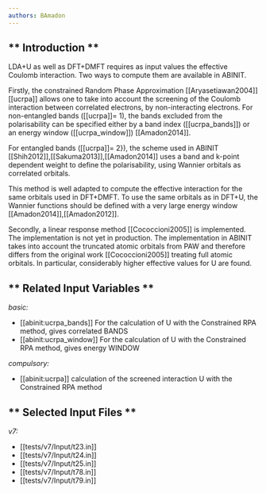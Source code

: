 ```yaml
---
authors: BAmadon
---
```


## ** Introduction **

LDA+U as well as DFT+DMFT requires as input values the effective Coulomb
interaction. Two ways to compute them are available in ABINIT.

Firstly, the constrained Random Phase Approximation [[Aryasetiawan2004]]
[[ucrpa]] allows one to take into account the screening of the Coulomb
interaction between correlated electrons, by non-interacting electrons. For
non-entangled bands ([[ucrpa]]= 1), the bands excluded from the polarisability
can be specified either by a band index ([[ucrpa_bands]]) or an energy window
([[ucrpa_window]]) [[Amadon2014]].

For entangled bands ([[ucrpa]]= 2}), the scheme used in ABINIT
[[Shih2012]],[[Sakuma2013]],[[Amadon2014]] uses a band and k-point dependent
weight to define the polarisability, using Wannier orbitals as correlated
orbitals.

This method is well adapted to compute the effective interaction for the same
orbitals used in DFT+DMFT. To use the same orbitals as in DFT+U, the Wannier
functions should be defined with a very large energy window
[[Amadon2014]],[[Amadon2012]].

Secondly, a linear response method [[Cococcioni2005]] is implemented. The
implementation is not yet in production. The implementation in ABINIT takes
into account the truncated atomic orbitals from PAW and therefore differs from
the original work [[Cococcioni2005]] treating full atomic orbitals. In
particular, considerably higher effective values for U are found.



## ** Related Input Variables **

*basic:*

- [[abinit:ucrpa_bands]]  For the calculation of U with the Constrained RPA method, gives correlated BANDS
- [[abinit:ucrpa_window]]  For the calculation of U with the Constrained RPA method, gives energy WINDOW
 
*compulsory:*

- [[abinit:ucrpa]]  calculation of the screened interaction U with the Constrained RPA method
 

## ** Selected Input Files **

*v7:*

- [[tests/v7/Input/t23.in]]
- [[tests/v7/Input/t24.in]]
- [[tests/v7/Input/t25.in]]
- [[tests/v7/Input/t78.in]]
- [[tests/v7/Input/t79.in]]
 

